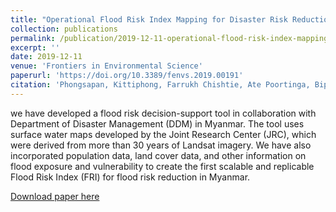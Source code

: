 ```yaml
---
title: "Operational Flood Risk Index Mapping for Disaster Risk Reduction Using Earth Observations and Cloud Computing Technologies: A Case Study on Myanmar."
collection: publications
permalink: /publication/2019-12-11-operational-flood-risk-index-mapping-for-disaster-risk-reduction-using-earth-observations-and-cloud-computing-technologies-a-case-study-on-myanmar
excerpt: ''
date: 2019-12-11
venue: 'Frontiers in Environmental Science'
paperurl: 'https://doi.org/10.3389/fenvs.2019.00191'
citation: 'Phongsapan, Kittiphong, Farrukh Chishtie, Ate Poortinga, Biplov Bhandari, Chinaporn Meechaiya, Thannarot Kunlamai, Khun San Aung et al. "Operational flood risk index mapping for disaster risk reduction using Earth Observations and cloud computing technologies: A case study on Myanmar." Frontiers in Environmental Science (2019): 191.'
---
```

we have developed a flood risk decision-support tool in collaboration with Department of Disaster Management (DDM) in Myanmar. The tool uses surface water maps developed by the Joint Research Center (JRC), which were derived from more than 30 years of Landsat imagery. We have also incorporated population data, land cover data, and other information on flood exposure and vulnerability to create the first scalable and replicable Flood Risk Index (FRI) for flood risk reduction in Myanmar.

[Download paper here](http://biplovbhandari.github.io/files/fenvs-07-00191.pdf)

<!-- Recommended citation: Your Name, You. (2009). "Paper Title Number 1." <i>Journal 1</i>. 1(1). -->